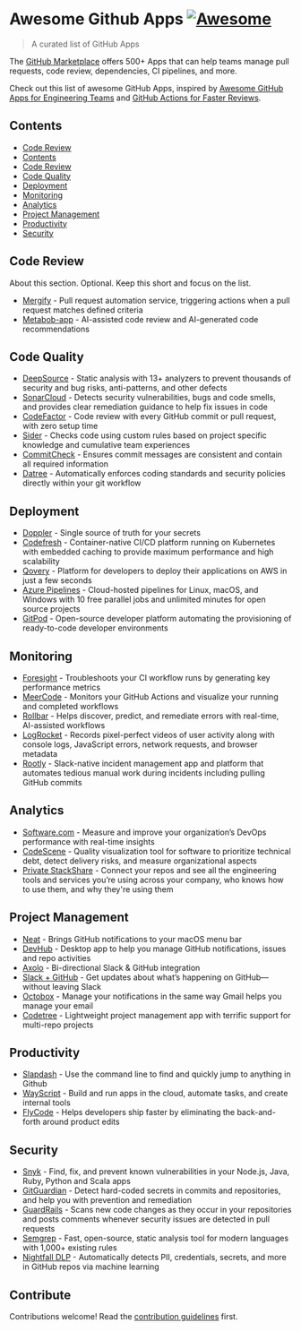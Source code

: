 # Awesome Github Apps [![Awesome](https://awesome.re/badge.svg)](https://awesome.re)

> A curated list of GitHub Apps

The [GitHub Marketplace](https://github.com/marketplace) offers 500+ Apps that can help teams manage pull requests, code review, dependencies, CI pipelines, and more.

Check out this list of awesome GitHub Apps, inspired by [Awesome GitHub Apps for Engineering Teams](https://www.software.com/src/awesome-github-apps-for-engineering-teams) and [GitHub Actions for Faster Reviews](https://www.software.com/src/github-actions-for-faster-code-reviews). 

## Contents

- [Code Review](#section)
- [Contents](#contents)
- [Code Review](#code-review)
- [Code Quality](#code-quality)
- [Deployment](#deployment)
- [Monitoring](#monitoring)
- [Analytics](#analytics)
- [Project Management](#project-management)
- [Productivity](#productivity)
- [Security](#security)

## Code Review

About this section. Optional. Keep this short and focus on the list.

- [Mergify](https://github.com/marketplace/mergify) - Pull request automation service, triggering actions when a pull request matches defined criteria
- [Metabob-app](https://github.com/marketplace/metabob-app) - AI-assisted code review and AI-generated code recommendations

## Code Quality 

- [DeepSource](https://github.com/marketplace/deepsource-io) - Static analysis with 13+ analyzers to prevent thousands of security and bug risks, anti-patterns, and other defects
- [SonarCloud](https://github.com/marketplace/sonarcloud) - Detects security vulnerabilities, bugs and code smells, and provides clear remediation guidance to help fix issues in code
- [CodeFactor](https://github.com/marketplace/codefactor) - Code review with every GitHub commit or pull request, with zero setup time
- [Sider](https://github.com/marketplace/sider) - Checks code using custom rules based on project specific knowledge and cumulative team experiences
- [CommitCheck](https://github.com/marketplace/commitcheck) - Ensures commit messages are consistent and contain all required information
- [Datree](https://github.com/marketplace/datree) - Automatically enforces coding standards and security policies directly within your git workflow

## Deployment

- [Doppler](https://github.com/marketplace/doppler-secrets-manager) - Single source of truth for your secrets
- [Codefresh](https://github.com/marketplace/codefresh) - Container-native CI/CD platform running on Kubernetes with embedded caching to provide maximum performance and high scalability
- [Qovery](https://github.com/marketplace/qovery) - Platform for developers to deploy their applications on AWS in just a few seconds
- [Azure Pipelines](https://github.com/marketplace/azure-pipelines) - Cloud-hosted pipelines for Linux, macOS, and Windows with 10 free parallel jobs and unlimited minutes for open source projects
- [GitPod](https://github.com/marketplace/gitpod-io) - Open-source developer platform automating the provisioning of ready-to-code developer environments

## Monitoring

- [Foresight](https://github.com/marketplace/thundra-foresight) - Troubleshoots your CI workflow runs by generating key performance metrics
- [MeerCode](https://github.com/marketplace/meercode-ci-monitoring) - Monitors your GitHub Actions and visualize your running and completed workflows
- [Rollbar](https://github.com/marketplace/rollbar) - Helps discover, predict, and remediate errors with real-time, AI-assisted workflows
- [LogRocket](https://github.com/marketplace/logrocket) - Records pixel-perfect videos of user activity along with console logs, JavaScript errors, network requests, and browser metadata
- [Rootly](https://github.com/marketplace/rootly-com) - Slack-native incident management app and platform that automates tedious manual work during incidents including pulling GitHub commits

## Analytics

- [Software.com](https://github.com/marketplace/software-for-github) - Measure and improve your organization’s DevOps performance with real-time insights
- [CodeScene](https://github.com/marketplace/codescene) - Quality visualization tool for software to prioritize technical debt, detect delivery risks, and measure organizational aspects
- [Private StackShare](https://github.com/marketplace/private-stackshare) - Connect your repos and see all the engineering tools and services you’re using across your company, who knows how to use them, and why they're using them

## Project Management

- [Neat](https://github.com/marketplace/notifications-by-neat) - Brings GitHub notifications to your macOS menu bar
- [DevHub](https://github.com/marketplace/devhub-app) - Desktop app to help you manage GitHub notifications, issues and repo activities
- [Axolo](https://github.com/marketplace/axolo-for-slack) - Bi-directional Slack & GitHub integration
- [Slack + GitHub](https://github.com/marketplace/slack-github) - Get updates about what’s happening on GitHub—without leaving Slack
- [Octobox](https://github.com/marketplace/octobox) - Manage your notifications in the same way Gmail helps you manage your email
- [Codetree](https://github.com/marketplace/codetree) - Lightweight project management app with terrific support for multi-repo projects

## Productivity 

- [Slapdash](https://github.com/marketplace/slapdash) - Use the command line to find and quickly jump to anything in Github
- [WayScript](https://github.com/marketplace/wayscript) - Build and run apps in the cloud, automate tasks, and create internal tools
- [FlyCode](https://github.com/marketplace/flycode-app) - Helps developers ship faster by eliminating the back-and-forth around product edits

## Security 

- [Snyk](https://github.com/marketplace/snyk) - Find, fix, and prevent known vulnerabilities in your Node.js, Java, Ruby, Python and Scala apps
- [GitGuardian](https://github.com/marketplace/gitguardian) - Detect hard-coded secrets in commits and repositories, and help you with prevention and remediation
- [GuardRails](https://github.com/marketplace/guardrails) - Scans new code changes as they occur in your repositories and posts comments whenever security issues are detected in pull requests
- [Semgrep](https://github.com/marketplace/semgrep-dev) - Fast, open-source, static analysis tool for modern languages with 1,000+ existing rules
- [Nightfall DLP](https://github.com/marketplace/watchtower-radar) - Automatically detects PII, credentials, secrets, and more in GitHub repos via machine learning

## Contribute

Contributions welcome! Read the [contribution guidelines](contributing.md) first.
